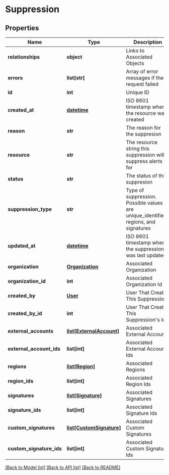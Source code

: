 # Suppression

## Properties
Name | Type | Description | Notes
------------ | ------------- | ------------- | -------------
**relationships** | **object** | Links to Associated Objects | [optional] 
**errors** | **list[str]** | Array of error messages if the request failed | [optional] 
**id** | **int** | Unique ID | [optional] 
**created_at** | [**datetime**](DateTime.md) | ISO 8601 timestamp when the resource was created | [optional] 
**reason** | **str** | The reason for the suppresion | [optional] 
**resource** | **str** | The resource string this suppression will suppress alerts for | [optional] 
**status** | **str** | The status of this suppresion | [optional] 
**suppression_type** | **str** | Type of suppression. Possible values are unique_identifiers, regions, and signatures | [optional] 
**updated_at** | [**datetime**](DateTime.md) | ISO 8601 timestamp when the suppression was last updated | [optional] 
**organization** | [**Organization**](Organization.md) | Associated Organization | [optional] 
**organization_id** | **int** | Associated Organization Id | [optional] 
**created_by** | [**User**](User.md) | User That Created This Suppression | [optional] 
**created_by_id** | **int** | User That Created This Suppression&#39;s Id | [optional] 
**external_accounts** | [**list[ExternalAccount]**](ExternalAccount.md) | Associated External Accounts | [optional] 
**external_account_ids** | **list[int]** | Associated External Account Ids | [optional] 
**regions** | [**list[Region]**](Region.md) | Associated Regions | [optional] 
**region_ids** | **list[int]** | Associated Region Ids | [optional] 
**signatures** | [**list[Signature]**](Signature.md) | Associated Signatures | [optional] 
**signature_ids** | **list[int]** | Associated Signature Ids | [optional] 
**custom_signatures** | [**list[CustomSignature]**](CustomSignature.md) | Associated Custom Signatures | [optional] 
**custom_signature_ids** | **list[int]** | Associated Custom Signature Ids | [optional] 

[[Back to Model list]](../README.md#documentation-for-models) [[Back to API list]](../README.md#documentation-for-api-endpoints) [[Back to README]](../README.md)



